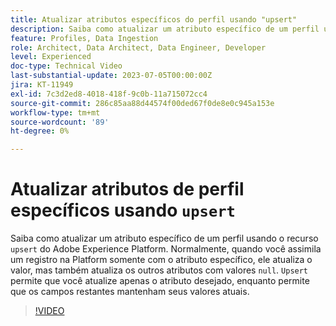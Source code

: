 ```yaml
---
title: Atualizar atributos específicos do perfil usando "upsert"
description: Saiba como atualizar um atributo específico de um perfil usando o recurso "substituir" do Adobe Experience Platform.
feature: Profiles, Data Ingestion
role: Architect, Data Architect, Data Engineer, Developer
level: Experienced
doc-type: Technical Video
last-substantial-update: 2023-07-05T00:00:00Z
jira: KT-11949
exl-id: 7c3d2ed8-4018-418f-9c0b-11a715072cc4
source-git-commit: 286c85aa88d44574f00ded67f0de8e0c945a153e
workflow-type: tm+mt
source-wordcount: '89'
ht-degree: 0%

---
```


# Atualizar atributos de perfil específicos usando `upsert`

Saiba como atualizar um atributo específico de um perfil usando o recurso `upsert` do Adobe Experience Platform. Normalmente, quando você assimila um registro na Platform somente com o atributo específico, ele atualiza o valor, mas também atualiza os outros atributos com valores `null`. `Upsert` permite que você atualize apenas o atributo desejado, enquanto permite que os campos restantes mantenham seus valores atuais.

>[!VIDEO](https://video.tv.adobe.com/v/3443446/?learn=on&enablevpops&captions=por_br)
